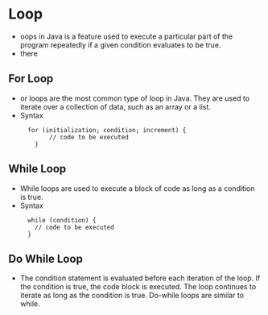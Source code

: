 # Loop 
- oops in Java is a feature used to execute a particular part of the program repeatedly if a given condition evaluates to be true.
-  there
## For Loop
  - or loops are the most common type of loop in Java. They are used to iterate over a collection of data, such as an array or a list.
  - Syntax
    ```
      for (initialization; condition; increment) {
            // code to be executed
        }
    ```
## While Loop
- While loops are used to execute a block of code as long as a condition is true.
- Syntax
  ```
    while (condition) {
      // code to be executed
    }
## Do While Loop
- The condition statement is evaluated before each iteration of the loop. If the condition is true, the code block is executed. The loop continues to iterate as long as the condition is true.
Do-while loops are similar to while.


